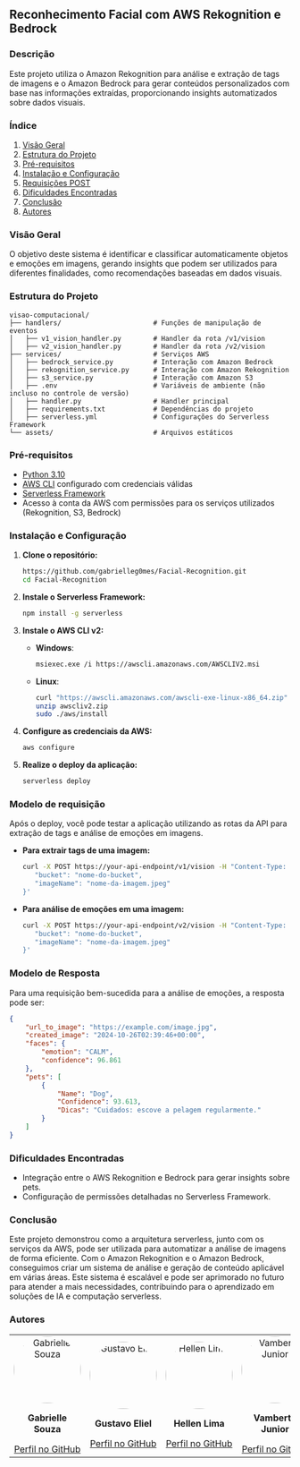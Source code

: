 ## Reconhecimento Facial com AWS Rekognition e Bedrock

### Descrição
Este projeto utiliza o Amazon Rekognition para análise e extração de tags de imagens e o Amazon Bedrock para gerar conteúdos personalizados com base nas informações extraídas, proporcionando insights automatizados sobre dados visuais.

### Índice
1. [Visão Geral](#visão-geral)
2. [Estrutura do Projeto](#estrutura-do-projeto)
3. [Pré-requisitos](#pré-requisitos)
4. [Instalação e Configuração](#instalação-e-configuração)
5. [Requisições POST](#requisições-post)
6. [Dificuldades Encontradas](#dificuldades-encontradas)
7. [Conclusão](#conclusão)
8. [Autores](#autores)

### Visão Geral
O objetivo deste sistema é identificar e classificar automaticamente objetos e emoções em imagens, gerando insights que podem ser utilizados para diferentes finalidades, como recomendações baseadas em dados visuais.

### Estrutura do Projeto

```
visao-computacional/
├── handlers/                       # Funções de manipulação de eventos
│   ├── v1_vision_handler.py        # Handler da rota /v1/vision
│   ├── v2_vision_handler.py        # Handler da rota /v2/vision
├── services/                       # Serviços AWS
│   ├── bedrock_service.py          # Interação com Amazon Bedrock
│   ├── rekognition_service.py      # Interação com Amazon Rekognition
│   ├── s3_service.py               # Interação com Amazon S3
│   ├── .env                        # Variáveis de ambiente (não incluso no controle de versão)
│   ├── handler.py                  # Handler principal
│   ├── requirements.txt            # Dependências do projeto
│   ├── serverless.yml              # Configurações do Serverless Framework
└── assets/                         # Arquivos estáticos
```

### Pré-requisitos
- [Python 3.10](https://www.python.org/downloads/)
- [AWS CLI](https://aws.amazon.com/cli/) configurado com credenciais válidas
- [Serverless Framework](https://www.serverless.com/framework/docs/getting-started/)
- Acesso à conta da AWS com permissões para os serviços utilizados (Rekognition, S3, Bedrock)

### Instalação e Configuração

1. **Clone o repositório:**
   ```bash
   https://github.com/gabrielleg0mes/Facial-Recognition.git
   cd Facial-Recognition
   ```

2. **Instale o Serverless Framework:**
   ```bash
   npm install -g serverless
   ```

3. **Instale o AWS CLI v2:**
   - **Windows**:
     ```bash
     msiexec.exe /i https://awscli.amazonaws.com/AWSCLIV2.msi
     ```
   - **Linux**:
     ```bash
     curl "https://awscli.amazonaws.com/awscli-exe-linux-x86_64.zip" -o "awscliv2.zip"
     unzip awscliv2.zip
     sudo ./aws/install
     ```

4. **Configure as credenciais da AWS:**
   ```bash
   aws configure
   ```

5. **Realize o deploy da aplicação:**
   ```bash
   serverless deploy
   ```

### Modelo de requisição
Após o deploy, você pode testar a aplicação utilizando as rotas da API para extração de tags e análise de emoções em imagens.

- **Para extrair tags de uma imagem:**
   ```bash
   curl -X POST https://your-api-endpoint/v1/vision -H "Content-Type: application/json" -d '{
      "bucket": "nome-do-bucket",
      "imageName": "nome-da-imagem.jpeg"
   }' 
   ```

- **Para análise de emoções em uma imagem:**
   ```bash
   curl -X POST https://your-api-endpoint/v2/vision -H "Content-Type: application/json" -d '{
      "bucket": "nome-do-bucket",
      "imageName": "nome-da-imagem.jpeg"
   }'
   ```

### Modelo de Resposta
Para uma requisição bem-sucedida para a análise de emoções, a resposta pode ser:

```json
{
    "url_to_image": "https://example.com/image.jpg",
    "created_image": "2024-10-26T02:39:46+00:00",
    "faces": {
        "emotion": "CALM",
        "confidence": 96.861
    },
    "pets": [
        {
            "Name": "Dog",
            "Confidence": 93.613,
            "Dicas": "Cuidados: escove a pelagem regularmente."
        }
    ]
}
```

### Dificuldades Encontradas
- Integração entre o AWS Rekognition e Bedrock para gerar insights sobre pets.
- Configuração de permissões detalhadas no Serverless Framework.

### Conclusão
Este projeto demonstrou como a arquitetura serverless, junto com os serviços da AWS, pode ser utilizada para automatizar a análise de imagens de forma eficiente. Com o Amazon Rekognition e o Amazon Bedrock, conseguimos criar um sistema de análise e geração de conteúdo aplicável em várias áreas. Este sistema é escalável e pode ser aprimorado no futuro para atender a mais necessidades, contribuindo para o aprendizado em soluções de IA e computação serverless.

### Autores

<table>
  <tr>
    <td align="center">
      <a href="https://github.com/gabrielleg0mes">
        <img src="https://avatars.githubusercontent.com/u/92538624?v=4" width="120" alt="Gabrielle Souza" style="border-radius: 50%;">
      </a>
      <p><strong>Gabrielle Souza</strong></p>
      <a href="https://github.com/gabrielleg0mes">Perfil no GitHub</a>
    </td>
    <td align="center">
      <a href="https://github.com/Maehh">
        <img src="https://avatars.githubusercontent.com/u/103941673?v=4" width="120" alt="Gustavo Eliel" style="border-radius: 50%;">
      </a>
      <p><strong>Gustavo Eliel</strong></p>
      <a href="https://github.com/Maehh">Perfil no GitHub</a>
    </td>
    <td align="center">
      <a href="https://github.com/hellenilda">
        <img src="https://avatars.githubusercontent.com/u/109177631?v=4" width="120" alt="Hellen Lima" style="border-radius: 50%;">
      </a>
      <p><strong>Hellen Lima</strong></p>
      <a href="https://github.com/hellenilda">Perfil no GitHub</a>
    </td>
    <td align="center">
      <a href="https://github.com/vambertojunior">
        <img src="https://avatars.githubusercontent.com/u/40028930?v=4" width="120" alt="Vamberto Junior" style="border-radius: 50%;">
      </a>
      <p><strong>Vamberto Junior</strong></p>
      <a href="https://github.com/vambertojunior">Perfil no GitHub</a>
    </td>
  </tr>
</table>
